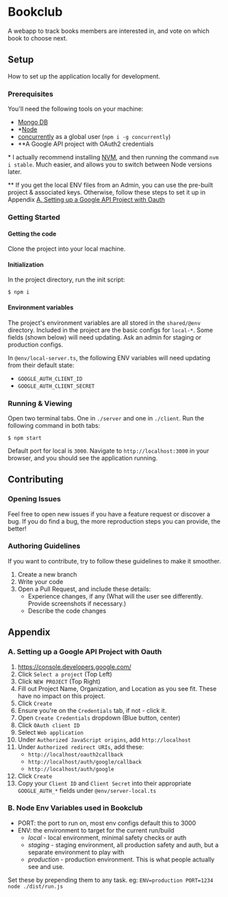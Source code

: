 # Bookclub

A webapp to track books members are interested in, and vote on which book to choose next.

## Setup

How to set up the application locally for development.

### Prerequisites

You'll need the following tools on your machine:

- [Mongo DB](https://docs.mongodb.com/manual/tutorial/install-mongodb-on-os-x/)
- *[Node](https://nodejs.org/en/download/)
- [concurrently](https://www.npmjs.com/package/concurrently) as a global user (`npm i -g concurrently`)
- **A Google API project with OAuth2 credentials

\* I actually recommend installing [NVM](https://github.com/creationix/nvm), and then running the command `nvm i stable`. Much easier, and allows you to switch between Node versions later.

\** If you get the local ENV files from an Admin, you can use the pre-built project & associated keys. Otherwise, follow these steps to set it up in Appendix [A. Setting up a Google API Project with Oauth](#a-setting-up-a-google-api-project-with-oauth)

### Getting Started

#### Getting the code

Clone the project into your local machine.

#### Initialization

In the project directory, run the init script:

    $ npm i

#### Environment variables

The project's environment variables are all stored in the `shared/@env` directory. Included in the project are the basic configs for `local-*`. Some fields (shown below) will need updating. Ask an admin for staging or production configs.

In `@env/local-server.ts`, the following ENV variables will need updating from their default state:

- `GOOGLE_AUTH_CLIENT_ID`
- `GOOGLE_AUTH_CLIENT_SECRET`

### Running & Viewing

Open two terminal tabs. One in `./server` and one in `./client`. Run the following command in both tabs:

    $ npm start

Default port for local is `3000`. Navigate to `http://localhost:3000` in your browser, and you should see the application running.

## Contributing

### Opening Issues

Feel free to open new issues if you have a feature request or discover a bug. If you do find a bug, the more reproduction steps you can provide, the better!

### Authoring Guidelines

If you want to contribute, try to follow these guidelines to make it smoother.

1. Create a new branch
2. Write your code
3. Open a Pull Request, and include these details:
    - Experience changes, if any (What will the user see differently. Provide screenshots if necessary.)
    - Describe the code changes

## Appendix

### A. Setting up a Google API Project with Oauth

1. https://console.developers.google.com/
2. Click `Select a project` (Top Left)
3. Click `NEW PROJECT` (Top Right)
4. Fill out Project Name, Organization, and Location as you see fit. These have no impact on this project.
5. Click `Create`
6. Ensure you're on the `Credentials` tab, if not - click it.
7. Open `Create Credentials` dropdown (Blue button, center)
8. Click `OAuth client ID`
9. Select `Web application`
10. Under `Authorized JavaScript origins`, add `http://localhost`
11. Under `Authorized redirect URIs`, add these:
    * `http://localhost/oauth2callback`
    * `http://localhost/auth/google/callback`
    * `http://localhost/auth/google`
12. Click `Create`
13. Copy your `Client ID` and `Client Secret` into their appropriate `GOOGLE_AUTH_*` fields under `@env/server-local.ts`

### B. Node Env Variables used in Bookclub

- PORT: the port to run on, most env configs default this to 3000
- ENV: the environment to target for the current run/build
    * _local_ - local environment, minimal safety checks or auth
    * _staging_ - staging environment, all production safety and auth, but a separate environment to play with
    * _production_ - production environment. This is what people actually see and use.

Set these by prepending them to any task. eg: `ENV=production PORT=1234 node ./dist/run.js`